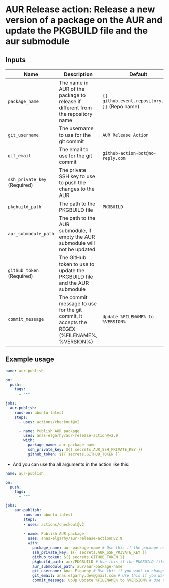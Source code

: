 # AUR Release action: Release a new version of a package on the AUR and update the PKGBUILD file and the aur submodule

## Inputs
| Name                         | Description                                                                                | Default                                          |
|------------------------------|--------------------------------------------------------------------------------------------|--------------------------------------------------|
| `package_name`               | The name in AUR of the package to release if different from the repository name            | `{{ github.event.repository.name }}` (Repo name) |
| `git_username`               | The username to use for the git commit                                                     | `AUR Release Action`                             |
| `git_email`                  | The email to use for the git commit                                                        | `github-action-bot@no-reply.com`                 |
| `ssh_private_key` (Required) | The private SSH key to use to push the changes to the AUR                                  |                                                  |
| `pkgbuild_path`              | The path to the PKGBUILD file                                                              | `PKGBUILD`                                       |
| `aur_submodule_path`         | The path to the AUR submodule, if empty the AUR submodule will not be updated              |                                                  |
| `github_token` (Required)    | The GitHub token to use to update the PKGBUILD file and the AUR submodule                  |                                                  |
| `commit_message`             | The commit message to use for the git commit, it accepts the REGEX (%FILENAME%, %VERSION%) | `Update %FILENAME% to %VERSION%`                 |

## Example usage
```yaml
name: aur-publish

on:
  push:
    tags:
      - "*"

jobs:
  aur-publish:
    runs-on: ubuntu-latest
    steps:
      - uses: actions/checkout@v2

      - name: Publish AUR package
        uses: anas-elgarhy/aur-release-action@v2.9
        with:
          package_name: aur-package-name
          ssh_private_key: ${{ secrets.AUR_SSH_PRIVATE_KEY }}
          github_token: ${{ secrets.GITHUB_TOKEN }}
```
- And you can use tha all arguments in the action like this:
```yaml
name: aur-publish

on:
  push:
    tags:
      - "*"

jobs:
    aur-publish:
        runs-on: ubuntu-latest
        steps:
        - uses: actions/checkout@v2
    
        - name: Publish AUR package
          uses: anas-elgarhy/aur-release-action@v2.9
          with:
            package_name: aur-package-name # Use this if the package name in AUR is different from the repository name
            ssh_private_key: ${{ secrets.AUR_SSH_PRIVATE_KEY }}
            github_token: ${{ secrets.GITHUB_TOKEN }}
            pkgbuild_path: aur/PKGBUILD # Use this if the PKGBUILD file is not in the root directory
            aur_submodule_path: aur/aur-package-name
            git_username: Anas Elgarhy # Use this if you want to change the git username (recommended)
            git_email: anas.elgarhy.dev@gmail.com # Use this if you want to change the git email (recommended)
            commit_message: UpUp Update %FILENAME% to %VERSION% # Use this if you want to change the commit message
```
